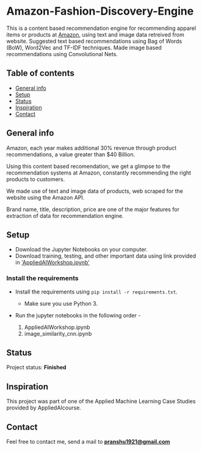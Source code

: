 # Amazon-Fashion-Discovery-Engine

This is a content based recommendation engine for recommending apparel items or products at [Amazon](https://www.amazon.com), using text and image data retreived from website.
Suggested text based recommendations using Bag of Words (BoW), Word2Vec and TF-IDF techniques.
Made image based recommendations using Convolutional Nets.

## Table of contents
* [General info](#general-info)
* [Setup](#setup)
* [Status](#status)
* [Inspiration](#inspiration)
* [Contact](#contact)

## General info

Amazon, each year makes additional 30% revenue through product recommendations, a value greater than $40 Billion.

Using this content based recomendation, we get a glimpse to the recommendation systems at Amazon, constantly recommending the right products to customers.

We made use of text and image data of products, web scraped for the website using the Amazon API.

Brand name, title, description, price are one of the major features for extraction of data for recommendation engine.

## Setup

* Download the Jupyter Notebooks on your computer.
* Download training, testing, and other important data using link provided in ['AppliedAIWorkshop.ipynb']()

### Install the requirements
 
* Install the requirements using `pip install -r requirements.txt`.
    * Make sure you use Python 3.
    
* Run the jupyter notebooks in the following order - 
  1. AppliedAIWorkshop.ipynb
  2. image_similarity_cnn.ipynb

## Status
Project status: **Finished**

## Inspiration
This project was part of one of the Applied Machine Learning Case Studies provided by AppliedAIcourse.

## Contact
Feel free to contact me, send a mail to **pranshu1921@gmail.com**
